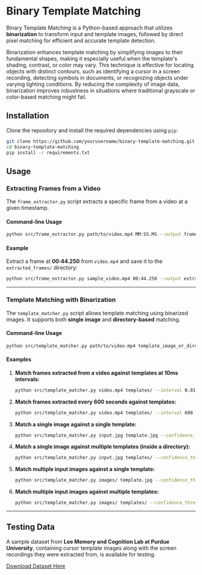 # Binary Template Matching

Binary Template Matching is a Python-based approach that utilizes **binarization** to transform input and template images, followed by direct pixel matching for efficient and accurate template detection.

Binarization enhances template matching by simplifying images to their fundamental shapes, making it especially useful when the template's shading, contrast, or color may vary. This technique is effective for locating objects with distinct contours, such as identifying a cursor in a screen recording, detecting symbols in documents, or recognizing objects under varying lighting conditions. By reducing the complexity of image data, binarization improves robustness in situations where traditional grayscale or color-based matching might fail.

## Installation

Clone the repository and install the required dependencies using `pip`:

```bash
git clone https://github.com/yourusername/binary-template-matching.git
cd binary-template-matching
pip install -r requirements.txt
```

## Usage

### Extracting Frames from a Video

The `frame_extractor.py` script extracts a specific frame from a video at a given timestamp.

#### Command-line Usage

```bash
python src/frame_extractor.py path/to/video.mp4 MM:SS.MS --output frames/
```

#### Example

Extract a frame at **00:44.250** from `video.mp4` and save it to the `extracted_frames/` directory:

```bash
python src/frame_extractor.py sample_video.mp4 00:44.250 --output extracted_frames
```

---

### Template Matching with Binarization

The `template_matcher.py` script allows template matching using binarized images. It supports both **single image** and **directory-based** matching.

#### Command-line Usage

```bash
python src/template_matcher.py path/to/video.mp4 template_image_or_directory --interval 0.01 --confidence_threshold 0.90 --white_threshold 200 --output results/ --csv results/match_results.csv --save_bboxes
```

#### Examples

1. **Match frames extracted from a video against templates at 10ms intervals:**

   ```bash
   python src/template_matcher.py video.mp4 templates/ --interval 0.01 --confidence_threshold 0.90 --white_threshold 200 --output results/ --csv results/match_results.csv --save_bboxes
   ```

2. **Match frames extracted every 600 seconds against templates:**

   ```bash
   python src/template_matcher.py video.mp4 templates/ --interval 600 --confidence_threshold 0.90 --white_threshold 200 --output results/ --csv results/match_results.csv --save_bboxes
   ```

3. **Match a single image against a single template:**

   ```bash
   python src/template_matcher.py input.jpg template.jpg --confidence_threshold 0.90 --white_threshold 200 --output results/
   ```

4. **Match a single image against multiple templates (inside a directory):**

   ```bash
   python src/template_matcher.py input.jpg templates/ --confidence_threshold 0.90 --white_threshold 200 --output results/
   ```

5. **Match multiple input images against a single template:**

   ```bash
   python src/template_matcher.py images/ template.jpg --confidence_threshold 0.90 --white_threshold 200 --output results/
   ```

6. **Match multiple input images against multiple templates:**

   ```bash
   python src/template_matcher.py images/ templates/ --confidence_threshold 0.90 --white_threshold 200 --output results/
   ```

---

## Testing Data

A sample dataset from **Lee Memory and Cognition Lab at Purdue University**, containing cursor template images along with the screen recordings they were extracted from, is available for testing.

[Download Dataset Here](https://drive.google.com/drive/folders/1z6H-jSOXbFHEh0YNDAoG9efRs2j1vyI7?usp=drive_link)
